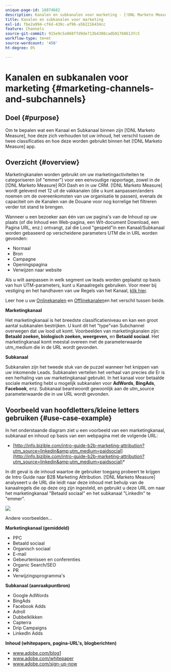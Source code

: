 ```yaml
---
unique-page-id: 18874682
description: Kanalen en subkanalen voor marketing - [!DNL Marketo Measure]
title: Kanalen en subkanalen voor marketing
exl-id: fbe2a994-cf6d-439c-af96-a562216434cc
feature: Channels
source-git-commit: 915e9c5a968ffd9de713b4308cadb91768613fc5
workflow-type: tm+mt
source-wordcount: '450'
ht-degree: 0%

---
```


# Kanalen en subkanalen voor marketing {#marketing-channels-and-subchannels}

## Doel {#purpose}

Om te bepalen wat een Kanaal en Subkanaal binnen zijn [!DNL Marketo Measure], hoe deze zich verhouden tot uw inhoud, het verschil tussen de twee classificaties en hoe deze worden gebruikt binnen het [!DNL Marketo Measure] app.

## Overzicht {#overview}

Marketingkanalen worden gebruikt om uw marketingactiviteiten te categoriseren (of &quot;emmer&quot;) voor een eenvoudige rapportage, zowel in de [!DNL Marketo Measure] ROI Dash en in uw CRM. [!DNL Marketo Measure] wordt geleverd met 12 uit de vakkanalen (die u kunt aanpassen/anders noemen om de overeenkomsten van uw organisatie te passen), evenals de capaciteit om de Kanalen van de Douane voor nog korrelige het filtreren verder tot stand te brengen.

Wanneer u een bezoeker aan één van uw pagina&#39;s van de Inhoud op uw plaats (of die Inhoud een Web-pagina, een Wit-document Download, een Pagina URL, enz.) ontvangt, zal die Lood &quot;gespeld&quot;in een Kanaal/Subkanaal worden gebaseerd op verscheidene parameters UTM die in URL worden gevonden:

* Normaal
* Bron
* Campagne
* Openingspagina
* Verwijzen naar website

Als u wilt aanpassen in welk segment uw leads worden geplaatst op basis van hun UTM-parameters, kunt u Kanaalregels gebruiken. Voor meer bij vestiging en het handhaven van uw Regels van het Kanaal, [klik hier](/help/channel-tracking-and-setup/online-channels/online-custom-channel-setup.md).

Leer hoe u uw [Onlinekanalen](/help/channel-tracking-and-setup/online-channels/online-custom-channel-setup.md) en [Offlinekanalen](/help/channel-tracking-and-setup/offline-channels/offline-custom-channel-setup.md)en het verschil tussen beide.

**Marketingkanaal**

Het marketingkanaal is het breedste classificatieniveau en kan een groot aantal subkanalen bestrijken. U kunt dit het &quot;type&quot;van Subchannel overwegen dat uw lood uit komt. Voorbeelden van marketingkanalen zijn: **Betaald zoeken, biologisch zoeken, weergeven,** en **Betaald sociaal**. Het marketingkanaal komt meestal overeen met de parameterwaarde utm_medium die in de URL wordt gevonden.

**Subkanaal**

Subkanalen zijn het tweede stuk van de puzzel wanneer het knippen van uw inkomende Leads. Subkanalen vertellen het verhaal van precies _die_ Er is een herhaling van uw marketingkanaal gebruikt. In het kanaal voor betaalde sociale marketing hebt u mogelijk subkanalen voor **AdWords**, **BingAds**, **Facebook**, enz. Subkanaal beantwoordt gewoonlijk aan de utm_source parameterwaarde die in uw URL wordt gevonden.

## Voorbeeld van hoofdletters/kleine letters gebruiken {#use-case-example}

In het onderstaande diagram ziet u een voorbeeld van een marketingkanaal, subkanaal en inhoud op basis van een webpagina met de volgende URL:

* [http://info.bizible.com/intro-guide-b2b-marketing-attribution?utm_source=linkedin&amp;utm_medium=paidsocial](http://info.bizible.com/intro-guide-b2b-marketing-attribution?utm_source=linkedin&amp;utm_medium=paidsocial)*

In dit geval is de inhoud waartoe de gebruiker toegang probeert te krijgen de Intro Guide naar B2B Marketing Attribution. [!DNL Marketo Measure] analyseert u de URL die leidt naar deze inhoud met behulp van de kanaalregels die op deze org zijn ingesteld, en gebruikt u deze URL om naar het marketingkanaal &quot;Betaald sociaal&quot; en het subkanaal &quot;LinkedIn&quot; te &quot;emmer&quot;.

![](assets/1.jpg)

Andere voorbeelden...

**Marketingkanaal (gemiddeld)**

* PPC
* Betaald sociaal
* Organisch sociaal
* E-mail
* Gebeurtenissen en conferenties
* Organic Search/SEO
* PR
* Verwijzingsprogramma&#39;s

**Subkanaal (aanraakpuntbron)**

* Google AdWords
* BingAds
* Facebook Adds
* Adroll
* Dubbelklikken
* Capterra
* Drip Campaigns
* LinkedIn Adds

**Inhoud (whitepapers, pagina-URL&#39;s, blogberichten)**

* www.adobe.com/blog1
* www.adobe.com/whitepaper
* www.adobe.com/sign-up-now
